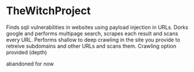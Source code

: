# TheWitchProject

Finds sqli vulnerabilities in websites using payload injection in URLs. Dorks google and performs multipage search, scrapes each result and scans every URL. Performs shallow to deep crawling in the site you provide to retreive subdomains and other URLs and scans them. Crawling option provided (depth)

abandoned for now

